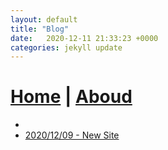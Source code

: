 ```yaml
---
layout: default
title: "Blog"
date:   2020-12-11 21:33:23 +0000
categories: jekyll update
---
```


# [Home](index.markdown) | [Aboud](about.markdown)

- []()
- [2020/12/09 - New Site](2020-12-09-new-site.md)
